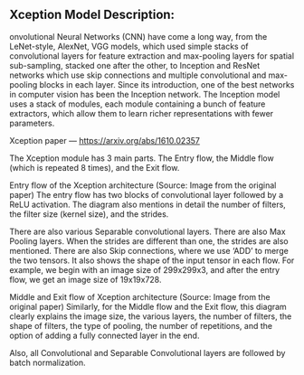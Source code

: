 ## Xception Model Description:

onvolutional Neural Networks (CNN) have come a long way, from the LeNet-style, AlexNet, VGG models, which used simple stacks of convolutional layers for feature extraction and max-pooling layers for spatial sub-sampling, stacked one after the other, to Inception and ResNet networks which use skip connections and multiple convolutional and max-pooling blocks in each layer. Since its introduction, one of the best networks in computer vision has been the Inception network. The Inception model uses a stack of modules, each module containing a bunch of feature extractors, which allow them to learn richer representations with fewer parameters.

Xception paper — https://arxiv.org/abs/1610.02357

The Xception module has 3 main parts. The Entry flow, the Middle flow (which is repeated 8 times), and the Exit flow.


Entry flow of the Xception architecture (Source: Image from the original paper)
The entry flow has two blocks of convolutional layer followed by a ReLU activation. The diagram also mentions in detail the number of filters, the filter size (kernel size), and the strides.

There are also various Separable convolutional layers. There are also Max Pooling layers. When the strides are different than one, the strides are also mentioned. There are also Skip connections, where we use ‘ADD’ to merge the two tensors. It also shows the shape of the input tensor in each flow. For example, we begin with an image size of 299x299x3, and after the entry flow, we get an image size of 19x19x728.


Middle and Exit flow of Xception architecture (Source: Image from the original paper)
Similarly, for the Middle flow and the Exit flow, this diagram clearly explains the image size, the various layers, the number of filters, the shape of filters, the type of pooling, the number of repetitions, and the option of adding a fully connected layer in the end.

Also, all Convolutional and Separable Convolutional layers are followed by batch normalization.
